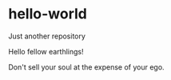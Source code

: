 # hello-world
Just another repository

Hello fellow earthlings!

Don't sell your soul at the expense of your ego.
